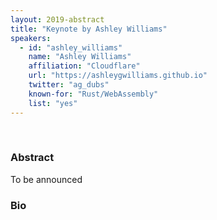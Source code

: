 ```yaml
---
layout: 2019-abstract
title: "Keynote by Ashley Williams"
speakers:
  - id: "ashley_williams"
    name: "Ashley Williams"
    affiliation: "Cloudflare"
    url: "https://ashleygwilliams.github.io"
    twitter: "ag_dubs"
    known-for: "Rust/WebAssembly"
    list: "yes"
---
```


<br/>

### Abstract

To be announced

### Bio



